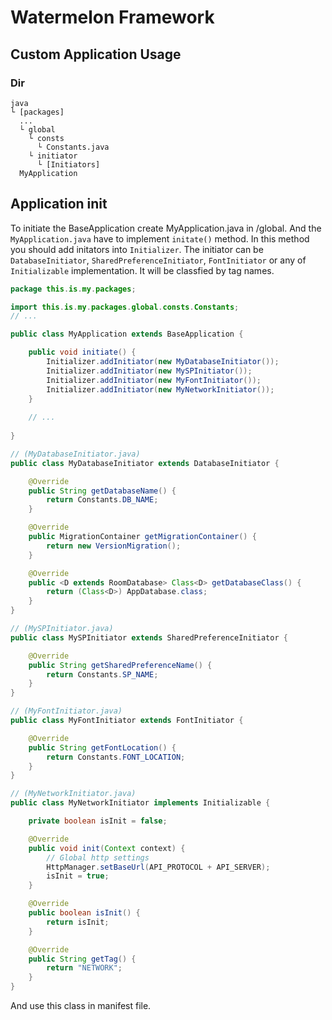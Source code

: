 # Watermelon Framework

## Custom Application Usage

### Dir
```
java
└ [packages]
  ...
  └ global
    └ consts
      └ Constants.java
    └ initiator
      └ [Initiators]
  MyApplication
```

## Application init

To initiate the BaseApplication create MyApplication.java in /global.
And the `MyApplication.java` have to implement `initate()` method.
In this method you should add initators into `Initializer`.
The initiator can be `DatabaseInitiator`, `SharedPreferenceInitiator`, `FontInitiator` or any of `Initializable` implementation.
It will be classfied by tag names.

```java
package this.is.my.packages;

import this.is.my.packages.global.consts.Constants;
// ...

public class MyApplication extends BaseApplication {

    public void initiate() {
        Initializer.addInitiator(new MyDatabaseInitiator());
        Initializer.addInitiator(new MySPInitiator());
        Initializer.addInitiator(new MyFontInitiator());
        Initializer.addInitiator(new MyNetworkInitiator());
    }
    
    // ...
    
}
```

```java
// (MyDatabaseInitiator.java)
public class MyDatabaseInitiator extends DatabaseInitiator {

    @Override
    public String getDatabaseName() {
        return Constants.DB_NAME;
    }

    @Override
    public MigrationContainer getMigrationContainer() {
        return new VersionMigration();
    }

    @Override
    public <D extends RoomDatabase> Class<D> getDatabaseClass() {
        return (Class<D>) AppDatabase.class;
    }
}

// (MySPInitiator.java)
public class MySPInitiator extends SharedPreferenceInitiator {

    @Override
    public String getSharedPreferenceName() {
        return Constants.SP_NAME;
    }
}

// (MyFontInitiator.java)
public class MyFontInitiator extends FontInitiator {

    @Override
    public String getFontLocation() {
        return Constants.FONT_LOCATION;
    }
}

// (MyNetworkInitiator.java)
public class MyNetworkInitiator implements Initializable {

    private boolean isInit = false;

    @Override
    public void init(Context context) {
        // Global http settings
        HttpManager.setBaseUrl(API_PROTOCOL + API_SERVER);
        isInit = true;
    }

    @Override
    public boolean isInit() {
        return isInit;
    }

    @Override
    public String getTag() {
        return "NETWORK";
    }
}

```

And use this class in manifest file.
